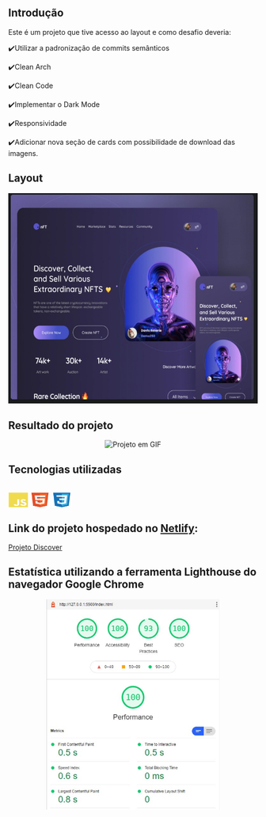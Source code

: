 ## Introdução

Este é um projeto que tive acesso ao layout e como desafio deveria:

✔️Utilizar a padronização de commits semânticos

✔️Clean Arch

✔️Clean Code

✔️Implementar o Dark Mode

✔️Responsividade

✔️Adicionar nova seção de cards com possibilidade de download das imagens.


## Layout

<div align="center" >
  <img src="./github/Projeto Discover - Layout.jpeg" alt="Layout - Projeto Discover" height="425">
</div>

## Resultado do projeto

<div align="center" >
  <img src="./github/projeto-gif.gif" alt="Projeto em GIF" height="425">
</div>

## Tecnologias utilizadas

  <div style="display: inline_block"><br>
    <img align="center" alt="Rafael-Js" height="30" width="40" src="https://raw.githubusercontent.com/devicons/devicon/master/icons/javascript/javascript-plain.svg">
    <img align="center" alt="Rafael-HTML" height="30" width="40" src="https://raw.githubusercontent.com/devicons/devicon/master/icons/html5/html5-original.svg">
    <img align="center" alt="Rafael-CSS" height="30" width="40" src="https://raw.githubusercontent.com/devicons/devicon/master/icons/css3/css3-original.svg">
  </div>


## Link do projeto hospedado no [Netlify](https://www.netlify.com/):

[Projeto Discover](https://desafio-discover.netlify.app/)

## Estatística utilizando a ferramenta Lighthouse do navegador Google Chrome

<div align="center" >
  <img src="./github/lighthouse.jpg" alt="Estatística com Lighthouse" height="425">
</div>

